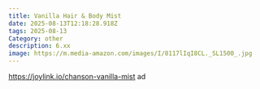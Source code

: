 ```yaml
---
title: Vanilla Hair & Body Mist
date: 2025-08-13T12:18:28.918Z
tags: 2025-08-13
Category: other
description: 6.xx
image: https://m.media-amazon.com/images/I/8117lIqI8CL._SL1500_.jpg
---
```

https://joylink.io/chanson-vanilla-mist ad